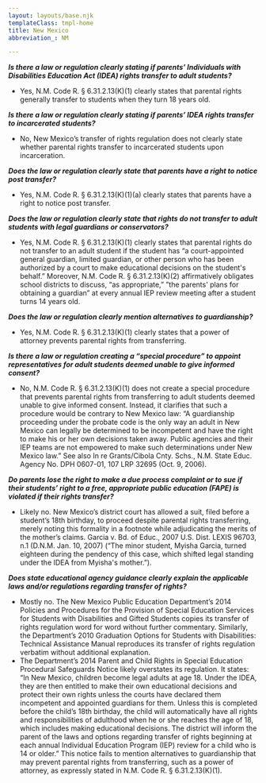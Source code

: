 ```yaml
---
layout: layouts/base.njk
templateClass: tmpl-home
title: New Mexico
abbreviation_: NM

---
```

**_Is there a law or regulation clearly stating if parents’ Individuals with Disabilities Education Act (IDEA) rights transfer to adult students?_**

* Yes, N.M. Code R. § 6.31.2.13(K)(1) clearly states that parental rights generally transfer to students when they turn 18 years old.

**_Is there a law or regulation clearly stating if parents’ IDEA rights transfer to incarcerated students?_**

* No, New Mexico’s transfer of rights regulation does not clearly state whether parental rights transfer to incarcerated students upon incarceration.

**_Does the law or regulation clearly state that parents have a right to notice post transfer?_**

* Yes, N.M. Code R. § 6.31.2.13(K)(1)(a) clearly states that parents have a right to notice post transfer.

**_Does the law or regulation clearly state that rights do not transfer to adult students with legal guardians or conservators?_**

* Yes, N.M. Code R. § 6.31.2.13(K)(1) clearly states that parental rights do not transfer to an adult student if the student has “a court-appointed general guardian, limited guardian, or other person who has been authorized by a court to make educational decisions on the student's behalf.” Moreover, N.M. Code R. § 6.31.2.13(K)(2) affirmatively obligates school districts to discuss, “as appropriate,” ”the parents' plans for obtaining a guardian” at every annual IEP review meeting after a student turns 14 years old.

**_Does the law or regulation clearly mention alternatives to guardianship?_**

* Yes, N.M. Code R. § 6.31.2.13(K)(1) clearly states that a power of attorney prevents parental rights from transferring.

**_Is there a law or regulation creating a “special procedure” to appoint representatives for adult students deemed unable to give informed consent?_**

* No, N.M. Code R. § 6.31.2.13(K)(1) does not create a special procedure that prevents parental rights from transferring to adult students deemed unable to give informed consent. Instead, it clarifies that such a procedure would be contrary to New Mexico law: “A guardianship proceeding under the probate code is the only way an adult in New Mexico can legally be determined to be incompetent and have the right to make his or her own decisions taken away. Public agencies and their IEP teams are not empowered to make such determinations under New Mexico law.” See also In re Grants/Cibola Cnty. Schs., N.M. State Educ. Agency No. DPH 0607-01, 107 LRP 32695 (Oct. 9, 2006).

**_Do parents lose the right to make a due process complaint or to sue if their students’ right to a free, appropriate public education (FAPE) is violated if their rights transfer?_**

* Likely no. New Mexico’s district court has allowed a suit, filed before a student’s 18th birthday, to proceed despite parental rights transferring, merely noting this formality in a footnote while adjudicating the merits of the mother’s claims. Garcia v. Bd. of Educ., 2007 U.S. Dist. LEXIS 96703, n.1 (D.N.M. Jan. 10, 2007) (“The minor student, Myisha Garcia, turned eighteen during the pendency of this case, which shifted legal standing under the IDEA from Myisha's mother.”).

**_Does state educational agency guidance clearly explain the applicable laws and/or regulations regarding transfer of rights?_**

* Mostly no. The New Mexico Public Education Department’s 2014 Policies and Procedures for the Provision of Special Education Services for Students with Disabilities and Gifted Students copies its transfer of rights regulation word for word without further commentary. Similarly, the Department’s 2010 Graduation Options for Students with Disabilities: Technical Assistance Manual reproduces its transfer of rights regulation verbatim without additional explanation.
* The Department’s 2014 Parent and Child Rights in Special Education Procedural Safeguards Notice likely overstates its regulation. It states: “In New Mexico, children become legal adults at age 18. Under the IDEA, they are then entitled to make their own educational decisions and protect their own rights unless the courts have declared them incompetent and appointed guardians for them. Unless this is completed before the child’s 18th birthday, the child will automatically have all rights and responsibilities of adulthood when he or she reaches the age of 18, which includes making educational decisions. The district will inform the parent of the laws and options regarding transfer of rights beginning at each annual Individual Education Program (IEP) review for a child who is 14 or older.” This notice fails to mention alternatives to guardianship that may prevent parental rights from transferring, such as a power of attorney, as expressly stated in N.M. Code R. § 6.31.2.13(K)(1).
